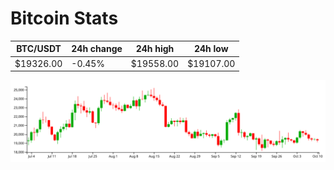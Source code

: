 # Bitcoin Stats

BTC/USDT|24h change|24h high|24h low|
|---|---|---|---|
|$19326.00|-0.45%|$19558.00|$19107.00|

<img src="./chart.svg">
